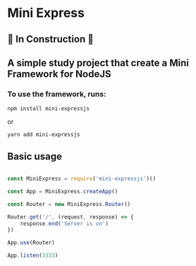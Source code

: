 # Mini Express

## :construction: In Construction :construction: 

## A simple study project that create a Mini Framework for NodeJS

### To use the framework, runs:

```
npm install mini-expressjs
```
or
```
yarn add mini-expressjs
```

## Basic usage

```javascript

const MiniExpress = require('mini-expressjs')()

const App = MiniExpress.createApp()

const Router = new MiniExpress.Router()

Router.get('/', (request, response) => {
    response.end('Server is on')
})

App.use(Router)

App.listen(3333)
```

